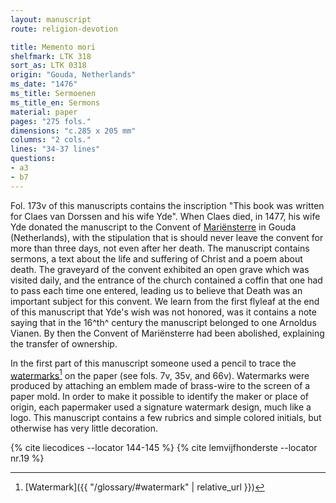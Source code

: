 ```yaml
---
layout: manuscript
route: religion-devotion

title: Memento mori
shelfmark: LTK 318
sort_as: LTK 0318
origin: "Gouda, Netherlands"
ms_date: "1476"
ms_title: Sermoenen
ms_title_en: Sermons
material: paper
pages: "275 fols."
dimensions: "c.285 x 205 mm"
columns: "2 cols."
lines: "34-37 lines"
questions:
- a3
- b7
---
```


Fol. <span data-fol="173v" class="fref">173v</span> of this manuscripts contains the inscription "This book was
written for Claes van Dorssen and his wife Yde". When Claes died, in
1477, his wife Yde donated the manuscript to the Convent of
[Mariënsterre](https://nl.wikipedia.org/wiki/Regulierenklooster_(Gouda))
in Gouda (Netherlands), with the stipulation that is should never leave
the convent for more than three days, not even after her death. The
manuscript contains sermons, a text about the life and suffering of
Christ and a poem about death. The graveyard of the convent exhibited an
open grave which was visited daily, and the entrance of the church
contained a coffin that one had to pass each time one entered, leading
us to believe that Death was an important subject for this convent. We
learn from the first flyleaf at the end of this manuscript that Yde's
wish was not honored, was it contains a note saying that in the 16^th^
century the manuscript belonged to one Arnoldus Vianen. By then the
Convent of Mariënsterre had been abolished, explaining the transfer of
ownership.

In the first part of this manuscript someone used a pencil to trace the
[watermarks](https://en.wikipedia.org/wiki/Watermark)[^1] on the paper
(see fols. <span data-fol="7v" class="fref">7v</span>, <span data-fol="35v" class="fref">35v</span>, and <span data-fol="66v" class="fref">66v</span>). Watermarks were produced by attaching an
emblem made of brass-wire to the screen of a paper mold. In order to
make it possible to identify the maker or place of origin, each
papermaker used a signature watermark design, much like a logo. This
manuscript contains a few rubrics and simple colored initials, but
otherwise has very little decoration.

[^1]: [Watermark]({{ "/glossary/#watermark" | relative_url }})

{% cite liecodices --locator 144-145 %}
{% cite lemvijfhonderste --locator nr.19 %}
